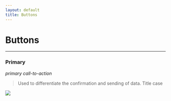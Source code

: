 ```yaml
---
layout: default
title: Buttons
---
```

# Buttons
* * *

### Primary
_primary call-to-action_
>Used to differentiate the confirmation and sending of data.
Title case

![](https://city-of-melbourne.github.io/design-system/style/img/button-primary.png)


